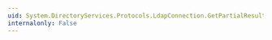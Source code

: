 ```yaml
---
uid: System.DirectoryServices.Protocols.LdapConnection.GetPartialResults(System.IAsyncResult)
internalonly: False
---
```

